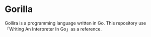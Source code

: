 # Gorilla
Gollira is a programming language written in Go.
This repository use 「Writing An Interpreter In Go」as a reference.